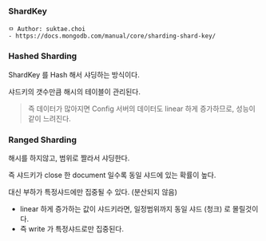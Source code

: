 ### ShardKey

```
ㅁ Author: suktae.choi
- https://docs.mongodb.com/manual/core/sharding-shard-key/
```

### Hashed Sharding

ShardKey 를 Hash 해서 샤딩하는 방식이다.

샤드키의 갯수만큼 해시의 테이블이 관리된다.

> 즉 데이터가 많아지면 Config 서버의 데이터도 linear 하게 증가하므로, 성능이 같이 느려진다.

### Ranged Sharding

해시를 하지않고, 범위로 짤라서 샤딩한다.

즉 샤드키가 close 한 document 일수록 동일 샤드에 있는 확률이 높다.

대신 부하가 특정샤드에만 집중될 수 있다. (분산되지 않음)

- linear 하게 증가하는 값이 샤드키라면, 일정범위까지 동일 샤드 (청크) 로 몰릴것이다.
- 즉 write 가 특정샤드로만 집중된다.

